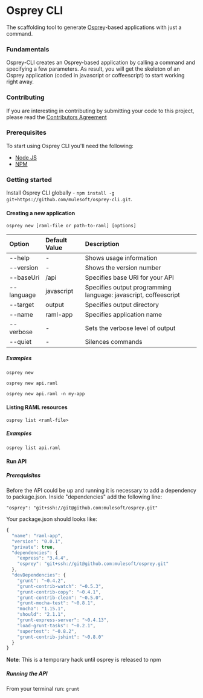 Osprey CLI
==========

The scaffolding tool to generate [Osprey](https://github.com/mulesoft/osprey)-based applications with just a command.
### Fundamentals
Osprey-CLI creates an Osprey-based application by calling a command and specifying a few parameters.
As result, you will get the skeleton of an Osprey application (coded in javascript or coffeescript) to start working right away.

### Contributing
If you are interesting in contributing by submitting your code to this project, please read the [Contributors Agreement](https://api-notebook.anypoint.mulesoft.com/notebooks#bc1cf75a0284268407e4)

### Prerequisites

To start using Osprey CLI you'll need the following:

* [Node JS](http://nodejs.org/)
* [NPM](https://npmjs.org/)

### Getting started

Install Osprey CLI globally - `npm install -g git+https://github.com/mulesoft/osprey-cli.git`.

#### Creating a new application

`osprey new [raml-file or path-to-raml] [options]`

| Option            | Default Value  | Description  |
|:------------------|:---------------|:---------------|
| --help            |-               | Shows usage information
| --version         |-               | Shows the version number
| --baseUri         |/api            | Specifies base URI for your API
| --language        |javascript      | Specifies output programming language: javascript, coffeescript
| --target          |output          | Specifies output directory
| --name            |raml-app        | Specifies application name
| --verbose         |-               | Sets the verbose level of output
| --quiet           |-               | Silences commands

##### Examples
`osprey new`

`osprey new api.raml`

`osprey new api.raml -n my-app`

#### Listing RAML resources

`osprey list <raml-file>`

##### Examples
`osprey list api.raml`

#### Run API

##### Prerequisites
Before the API could be up and running it is necessary to add a dependency to package.json. 
Inside "dependencies" add the following line:

`"osprey": "git+ssh://git@github.com:mulesoft/osprey.git"`

Your package.json should looks like:

```javascript
{
  "name": "raml-app",
  "version": "0.0.1",
  "private": true,
  "dependencies": {
    "express": "3.4.4",
    "osprey": "git+ssh://git@github.com:mulesoft/osprey.git"
  },
  "devDependencies": {
    "grunt": "~0.4.2",
    "grunt-contrib-watch": "~0.5.3",
    "grunt-contrib-copy": "~0.4.1",
    "grunt-contrib-clean": "~0.5.0",
    "grunt-mocha-test": "~0.8.1",
    "mocha": "1.15.1",
    "should": "2.1.1",
    "grunt-express-server": "~0.4.13",
    "load-grunt-tasks": "~0.2.1",
    "supertest": "~0.8.2",
    "grunt-contrib-jshint": "~0.8.0"
  }
}
```


**Note**: This is a temporary hack until osprey is released to npm

##### Running the API
From your terminal run:
`grunt`
